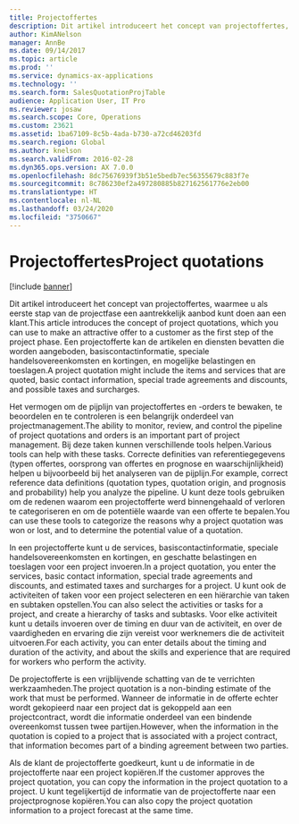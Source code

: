 ```yaml
---
title: Projectoffertes
description: Dit artikel introduceert het concept van projectoffertes, waarmee u als eerste stap van de projectfase een aantrekkelijk aanbod kunt doen aan een klant. Een projectofferte kan de artikelen en diensten bevatten die worden aangeboden, basiscontactinformatie, speciale handelsovereenkomsten en kortingen, en mogelijke belastingen en toeslagen.
author: KimANelson
manager: AnnBe
ms.date: 09/14/2017
ms.topic: article
ms.prod: ''
ms.service: dynamics-ax-applications
ms.technology: ''
ms.search.form: SalesQuotationProjTable
audience: Application User, IT Pro
ms.reviewer: josaw
ms.search.scope: Core, Operations
ms.custom: 23621
ms.assetid: 1ba67109-8c5b-4ada-b730-a72cd46203fd
ms.search.region: Global
ms.author: knelson
ms.search.validFrom: 2016-02-28
ms.dyn365.ops.version: AX 7.0.0
ms.openlocfilehash: 8dc75676939f3b51e5bedb7ec56355679c883f7e
ms.sourcegitcommit: 8c786230ef2a497280885b827162561776e2eb00
ms.translationtype: HT
ms.contentlocale: nl-NL
ms.lasthandoff: 03/24/2020
ms.locfileid: "3750667"
---
```

# <a name="project-quotations"></a><span data-ttu-id="ec617-104">Projectoffertes</span><span class="sxs-lookup"><span data-stu-id="ec617-104">Project quotations</span></span>

[!include [banner](../includes/banner.md)]

<span data-ttu-id="ec617-105">Dit artikel introduceert het concept van projectoffertes, waarmee u als eerste stap van de projectfase een aantrekkelijk aanbod kunt doen aan een klant.</span><span class="sxs-lookup"><span data-stu-id="ec617-105">This article introduces the concept of project quotations, which you can use to make an attractive offer to a customer as the first step of the project phase.</span></span> <span data-ttu-id="ec617-106">Een projectofferte kan de artikelen en diensten bevatten die worden aangeboden, basiscontactinformatie, speciale handelsovereenkomsten en kortingen, en mogelijke belastingen en toeslagen.</span><span class="sxs-lookup"><span data-stu-id="ec617-106">A project quotation might include the items and services that are quoted, basic contact information, special trade agreements and discounts, and possible taxes and surcharges.</span></span> 

<span data-ttu-id="ec617-107">Het vermogen om de pijplijn van projectoffertes en -orders te bewaken, te beoordelen en te controleren is een belangrijk onderdeel van projectmanagement.</span><span class="sxs-lookup"><span data-stu-id="ec617-107">The ability to monitor, review, and control the pipeline of project quotations and orders is an important part of project management.</span></span> <span data-ttu-id="ec617-108">Bij deze taken kunnen verschillende tools helpen.</span><span class="sxs-lookup"><span data-stu-id="ec617-108">Various tools can help with these tasks.</span></span> <span data-ttu-id="ec617-109">Correcte definities van referentiegegevens (typen offertes, oorsprong van offertes en prognose en waarschijnlijkheid) helpen u bijvoorbeeld bij het analyseren van de pijplijn.</span><span class="sxs-lookup"><span data-stu-id="ec617-109">For example, correct reference data definitions (quotation types, quotation origin, and prognosis and probability) help you analyze the pipeline.</span></span> <span data-ttu-id="ec617-110">U kunt deze tools gebruiken om de redenen waarom een projectofferte werd binnengehaald of verloren te categoriseren en om de potentiële waarde van een offerte te bepalen.</span><span class="sxs-lookup"><span data-stu-id="ec617-110">You can use these tools to categorize the reasons why a project quotation was won or lost, and to determine the potential value of a quotation.</span></span> 

<span data-ttu-id="ec617-111">In een projectofferte kunt u de services, basiscontactinformatie, speciale handelsovereenkomsten en kortingen, en geschatte belastingen en toeslagen voor een project invoeren.</span><span class="sxs-lookup"><span data-stu-id="ec617-111">In a project quotation, you enter the services, basic contact information, special trade agreements and discounts, and estimated taxes and surcharges for a project.</span></span> <span data-ttu-id="ec617-112">U kunt ook de activiteiten of taken voor een project selecteren en een hiërarchie van taken en subtaken opstellen.</span><span class="sxs-lookup"><span data-stu-id="ec617-112">You can also select the activities or tasks for a project, and create a hierarchy of tasks and subtasks.</span></span> <span data-ttu-id="ec617-113">Voor elke activiteit kunt u details invoeren over de timing en duur van de activiteit, en over de vaardigheden en ervaring die zijn vereist voor werknemers die de activiteit uitvoeren.</span><span class="sxs-lookup"><span data-stu-id="ec617-113">For each activity, you can enter details about the timing and duration of the activity, and about the skills and experience that are required for workers who perform the activity.</span></span> 

<span data-ttu-id="ec617-114">De projectofferte is een vrijblijvende schatting van de te verrichten werkzaamheden.</span><span class="sxs-lookup"><span data-stu-id="ec617-114">The project quotation is a non-binding estimate of the work that must be performed.</span></span> <span data-ttu-id="ec617-115">Wanneer de informatie in de offerte echter wordt gekopieerd naar een project dat is gekoppeld aan een projectcontract, wordt die informatie onderdeel van een bindende overeenkomst tussen twee partijen.</span><span class="sxs-lookup"><span data-stu-id="ec617-115">However, when the information in the quotation is copied to a project that is associated with a project contract, that information becomes part of a binding agreement between two parties.</span></span> 

<span data-ttu-id="ec617-116">Als de klant de projectofferte goedkeurt, kunt u de informatie in de projectofferte naar een project kopiëren.</span><span class="sxs-lookup"><span data-stu-id="ec617-116">If the customer approves the project quotation, you can copy the information in the project quotation to a project.</span></span> <span data-ttu-id="ec617-117">U kunt tegelijkertijd de informatie van de projectofferte naar een projectprognose kopiëren.</span><span class="sxs-lookup"><span data-stu-id="ec617-117">You can also copy the project quotation information to a project forecast at the same time.</span></span>



